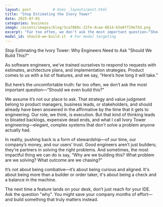 ```yaml
---
layout: post          # Uses _layouts/post.html
title: "Stop Estimating the Ivory Tower"
date: 2025-07-01
categories: business
image: /assets/images/blog/3ca7888c-22fe-4cae-8614-b5e8ff29e75d.png
excerpt: "Far too often, we don’t ask the most important question—“Should we even build this?”"
modal_id: should-we-build-it  # For modal targeting
---
```


Stop Estimating the Ivory Tower: Why Engineers Need to Ask "Should We Build This?"

As software engineers, we’ve trained ourselves to respond to requests with estimates, architecture plans, and implementation strategies. Product comes to us with a list of features, and we say, “Here’s how long it will take.”

But here’s the uncomfortable truth: far too often, we don’t ask the most important question—“Should we even build this?”

We assume it’s not our place to ask. That strategy and value judgment belong to product managers, business leads, or stakeholders, and should already have been answered in the affirmative by the time that it gets to engineering. Our role, we think, is execution. But that kind of thinking leads to bloated backlogs, expensive dead ends, and what I call Ivory Tower engineering—elegant, complex systems that don't solve a problem anyone actually had.

In reality, pushing back is a form of stewardship—of our time, our company’s money, and our users’ trust. Good engineers aren’t just builders; they’re partners in solving the right problems. And sometimes, the most impactful thing we can do is say, “Why are we building this? What problem are we solving? What outcome are we chasing?”

It’s not about being combative—it’s about being curious and aligned. It's about being more than a builder or order taker, it's about being a check and a balance in the machine.

The next time a feature lands on your desk, don’t just reach for your IDE. Ask the question "why". You might save your company months of effort—and build something that truly matters instead.
